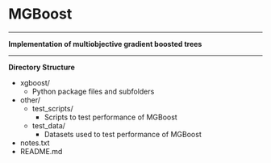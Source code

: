 # MGBoost

****

**Implementation of multiobjective gradient boosted trees**

****

**Directory Structure**
- xgboost/
    - Python package files and subfolders
- other/
    - test_scripts/
        - Scripts to test performance of MGBoost
    - test_data/
        - Datasets used to test performance of MGBoost
- notes.txt
- README.md
